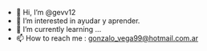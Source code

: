 - 👋 Hi, I’m @gevv12
- 👀 I’m interested in ayudar y aprender.
- 🌱 I’m currently learning ...
- 📫 How to reach me : gonzalo_vega99@hotmail.com.ar
<!---
gevv12/gevv12 is a ✨ special ✨ repository because its `README.md` (this file) appears on your GitHub profile.
You can click the Preview link to take a look at your changes.
--->
